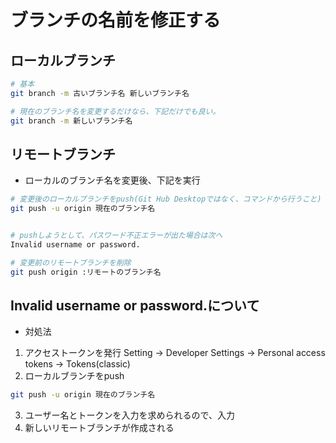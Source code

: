 # ブランチの名前を修正する

## ローカルブランチ
```sh
# 基本
git branch -m 古いブランチ名 新しいブランチ名

# 現在のブランチ名を変更するだけなら、下記だけでも良い。
git branch -m 新しいブランチ名
```

## リモートブランチ
- ローカルのブランチ名を変更後、下記を実行
```sh
# 変更後のローカルブランチをpush(Git Hub Desktopではなく、コマンドから行うこと)
git push -u origin 現在のブランチ名


# pushしようとして、パスワード不正エラーが出た場合は次へ
Invalid username or password.

# 変更前のリモートブランチを削除
git push origin :リモートのブランチ名
```

## Invalid username or password.について
- 対処法
1. アクセストークンを発行
Setting → Developer Settings → Personal access tokens → Tokens(classic)
2. ローカルブランチをpush
```sh
git push -u origin 現在のブランチ名
```
3. ユーザー名とトークンを入力を求められるので、入力
4. 新しいリモートブランチが作成される